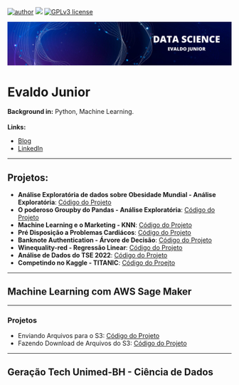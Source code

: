 
[![author](https://img.shields.io/badge/author-evaldojunior-red.svg)](https://www.linkedin.com/in/evaldo-junior-89094244/) [![](https://img.shields.io/badge/python-3.9+-blue.svg)](https://www.python.org/downloads/release/python-365/) [![GPLv3 license](https://img.shields.io/badge/License-GPLv3-blue.svg)](http://perso.crans.org/besson/LICENSE.html)

<p align="center">
  <img src="banner.png" >
</p>

# Evaldo Junior
<sub></sub>
**Background in:** Python, Machine Learning.

**Links:**
* [Blog](https://evaldoj.com)
* [LinkedIn](https://www.linkedin.com/in/evaldo-junior-89094244/)

---

## Projetos:


* **Análise Exploratória de dados sobre Obesidade Mundial - Análise Exploratória**: [Código do Projeto](https://bit.ly/34PYVpE)
* **O poderoso Groupby do Pandas - Análise Exploratória**: [Código do Projeto](https://bit.ly/3sW91O8)
* **Machine Learning e o Marketing - KNN**: [Código do Projeto](https://bit.ly/3pghJFZ)
* **Pré Disposição a Problemas Cardiácos**: [Código do Projeto](https://github.com/j2evaldo/PREVISAO-DE-DOENCAS-CARDIACAS/blob/main/!hart.ipynb)
* **Banknote Authentication - Árvore de Decisão**: [Código do Projeto](https://github.com/j2evaldo/banknote_authentication/blob/main/banknote_authentication.ipynb)
* **Winequality-red - Regressão Linear**: [Código do Projeto](https://github.com/j2evaldo/winequality-red/blob/main/regressao_linear.ipynb)
* **Análise de Dados do TSE 2022**: [Código do Projeto](https://github.com/j2evaldo/dados-do-TSE/blob/main/eleicoes.ipynb)
* **Competindo no Kaggle - TITANIC**: [Código do Proejto](https://github.com/j2evaldo/titanic)
---

## Machine Learning com AWS Sage Maker
---
### **Projetos**


- Enviando Arquivos para o S3: [Código do Projeto](https://github.com/j2evaldo/aws/blob/main/EnviarArquivo.ipynb)
- Fazendo Download de Arquivos do S3: [Código do Projeto](https://github.com/j2evaldo/aws/blob/main/DownloadS3.ipynb)

---


## **Geração Tech Unimed-BH - Ciência de Dados**
